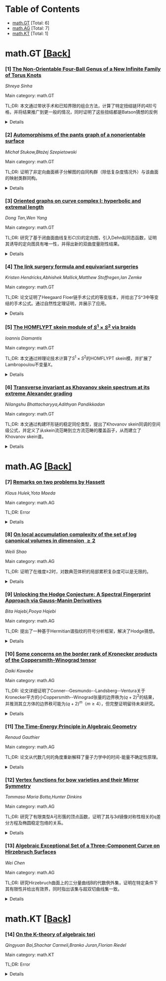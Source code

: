 <div id=toc></div>

# Table of Contents

- [math.GT](#math.GT) [Total: 6]
- [math.AG](#math.AG) [Total: 7]
- [math.KT](#math.KT) [Total: 1]


<div id='math.GT'></div>

# math.GT [[Back]](#toc)

### [1] [The Non-Orientable Four-Ball Genus of a New Infinite Family of Torus Knots](https://arxiv.org/abs/2507.12606)
*Shreya Sinha*

Main category: math.GT

TL;DR: 本文通过带状手术和已知界限的组合方法，计算了特定扭结链环的4阶亏格，并将结果推广到更一般的情况，同时证明了这些扭结都是Batson猜想的反例


<details>
  <summary>Details</summary>
Motivation: 扩展之前关于扭结链环4阶亏格计算的工作，并寻找Batson猜想的反例

Method: 使用带状手术（band surgeries）与已知界限相结合的方法来计算扭结的4阶亏格

Result: 计算出了$\gamma_4(T_{4n, (2n\pm1)^2 + 4n-2}) = 2n-1$对所有$n \geq 1$成立，并推广得到$\gamma_4(T_{4n + 2k, n(4n + 2k) - 1}) = \gamma_4(T_{4n + 2k, (n+2)(4n + 2k) - 1}) = 2n-1 + k$对所有$n \geq 1$和$k \geq 0$成立

Conclusion: 成功计算了特定扭结族的4阶亏格的精确值，并证明了这个扭结族中的所有扭结都构成Batson猜想的反例，从而对该猜想提供了重要的反驳证据

Abstract: We extend previous work by using a combination of band surgeries and known
bounds to compute $\gamma_4(T_{4n, (2n\pm1)^2 + 4n-2}) = 2n-1$ for all $n \geq
1$. We further generalize this result by showing that $\gamma_4(T_{4n + 2k,
n(4n + 2k) - 1}) = \gamma_4(T_{4n + 2k, (n+2)(4n + 2k) - 1}) = 2n-1 + k$ for
all $n \geq 1$ and $k \geq 0$. All knots in this family are counterexamples to
Batson's conjecture.

</details>


### [2] [Automorphisms of the pants graph of a nonorientable surface](https://arxiv.org/abs/2507.12613)
*Michał Stukow,Błażej Szepietowski*

Main category: math.GT

TL;DR: 证明了非定向曲面裤子分解图的自同构群（除低复杂度情况外）与该曲面的映射类群同构。


<details>
  <summary>Details</summary>
Motivation: 研究非定向曲面裤子分解图的自同构群性质，揭示其与映射类群的关系。

Method: 通过分析非定向曲面的几何和组合结构，证明自同构群与映射类群的同构性。

Result: 在大多数情况下，非定向曲面裤子分解图的自同构群同构于其映射类群。

Conclusion: 非定向曲面裤子分解图的自同构群通常反映了其映射类群的结构。

Abstract: We prove that, except in certain low-complexity cases, the automorphism group
of the graph of pants decompositions of a nonorientable surface is isomorphic
to the mapping class group of that surface.

</details>


### [3] [Oriented graphs on curve complex I: hyperbolic and extremal length](https://arxiv.org/abs/2507.12728)
*Dong Tan,Wen Yang*

Main category: math.GT

TL;DR: 研究了基于闭曲面曲线复形$C(S)$的定向图，引入Dehn拟同态函数，证明其诱导的定向图具有唯一性，并得出新的双曲度量刚性结果。


<details>
  <summary>Details</summary>
Motivation: 探索曲线复形上的函数如何通过Dehn扭曲行为影响定向图，以揭示双曲曲面的刚性性质。

Method: 引入Dehn拟同态函数，分析其在重复Dehn扭曲下的行为，证明不同函数诱导的定向图唯一性。

Result: 证明正Dehn拟同态函数诱导的定向图唯一，除非函数成比例；得出新的双曲度量刚性结果。

Conclusion: 定向图的研究为双曲曲面刚性提供了新视角，且函数诱导的图自同构由曲面自同胚生成。

Abstract: We investigate oriented graphs based on the curve complex $C(S)$ of a closed
surface $S$ and induced by functions on the vertex set of $C(S)$. In
particular, we introduce the Dehn quasi-homothetic functions, which behave
similarly to homotheties under repeated Dehn twists. We prove that any two
positive such functions of the same type induce different oriented graphs
unless they are proportional. This leads to a new rigidity result for closed
hyperbolic surfaces -- distinct from the $9g-9$ theorem and length spectrum
rigidity -- knowing only for any two disjoint simple closed curves which one is
longer (in terms of hyperbolic or extremal length) suffices to determine the
hyperbolic metric on the surface. We also prove that each automorphism of the
oriented graph induced by a function with sublevel sets finite is induced by a
self-homeomorphism of $S$.

</details>


### [4] [The link surgery formula and equivariant surgeries](https://arxiv.org/abs/2507.12809)
*Kristen Hendricks,Abhishek Mallick,Matthew Stoffregen,Ian Zemke*

Main category: math.GT

TL;DR: 论文证明了Heegaard Floer链手术公式的等变版本，并给出了S^3中等变结的手术公式。通过自然性定理证明，并展示了应用。


<details>
  <summary>Details</summary>
Motivation: 研究等变结的Heegaard Floer理论，扩展手术公式到等变情形。

Method: 利用自然性定理，基于特定边界模块的构造进行证明。

Result: 证明了等变链手术公式，并发现同调协边群中存在无限Z-和。

Conclusion: 等变Heegaard Floer理论在结手术中有重要应用，扩展了现有理论。

Abstract: We prove an equivariant version of the Heegaard Floer link surgery formula.
As a special case, this gives an equivariant knot surgery formula for
equivariant knots in $S^3$. Our proof goes by way of a naturality theorem for
certain bordered modules described by the last author. As a sample application,
we prove the kernel of the forgetful map from the equivariant homology
cobordism group to the homology cobordism group contains a $\Z^\infty$-summand.

</details>


### [5] [The HOMFLYPT skein module of $S^1 \times S^2$ via braids](https://arxiv.org/abs/2507.12826)
*Ioannis Diamantis*

Main category: math.GT

TL;DR: 本文通过辫理论技术计算了$S^1 \times S^2$的HOMFLYPT skein模，并扩展了Lambropoulou不变量$X$。


<details>
  <summary>Details</summary>
Motivation: 研究$S^1 \times S^2$的HOMFLYPT skein模，扩展Lambropoulou不变量以解决相关问题。

Method: 使用辫理论技术，通过解无限方程组扩展Lambropoulou不变量$X$。

Result: 发现$\mathcal{S}(S^1 \times S^2)$的自由部分由空链生成，其余元素为挠元。

Conclusion: 成功计算并描述了$S^1 \times S^2$的HOMFLYPT skein模的结构。

Abstract: In this paper we compute the HOMFLYPT skein module of $S^1 \times S^2\, \cong
\, L(0, 1)$, denoted $\mathcal{S}(S^1 \times S^2)$, using braid-theoretic
techniques. We extend the Lambropoulou invariant, $X$, for links in the solid
torus ST to links in $S^1 \times S^2$, by solving an infinite system of
equations of the form $X_{\widehat{a}} = X_{\widehat{bbm(a)}}$, where $bbm(a)$
denotes all possible band moves applied to $a$, for all $a$ in a basis of
$\mathcal{S}(ST)$. We show that the free part of $\mathcal{S}(S^1 \times S^2)$
is generated by the empty link, while all other elements are torsion.

</details>


### [6] [Transverse invariant as Khovanov skein spectrum at its extreme Alexander grading](https://arxiv.org/abs/2507.12882)
*Nilangshu Bhattacharyya,Adithyan Pandikkadan*

Main category: math.GT

TL;DR: 本文通过构建环形链的稳定同伦类型，提出了Khovanov skein同调的空间级公式，并定义了从skein流范畴到立方流范畴的覆盖函子，从而建立了Khovanov skein谱。


<details>
  <summary>Details</summary>
Motivation: 扩展Lipshitz和Sarkar的Khovanov谱框架，为环形设置中的横向链不变量提供新的理解途径。

Method: 构建环形链的稳定同伦类型，定义覆盖函子，建立Khovanov skein谱。

Result: 建立了Khovanov谱到Khovanov skein谱的映射，并在极端分级下恢复了Lipshitz、Ng和Sarkar定义的共同伦横向不变量。

Conclusion: Khovanov skein谱为环形链的横向不变量研究提供了新的工具和视角。

Abstract: We develop a space-level formulation of Khovanov skein homology by
constructing a stable homotopy type for annular links. We explicitly define a
cover functor from the skein flow category to the cube flow category, thereby
establishing the Khovanov skein spectrum. This spectrum extends the framework
of Lipshitz and Sarkar's Khovanov spectrum and provides new avenues for
understanding transverse link invariants in the annular setting. Furthermore,
we establish a map from the Khovanov spectrum to the Khovanov skein spectrum,
which, at extreme gradings, recovers the cohomotopy transverse invariant
defined by Lipshitz, Ng, and Sarkar.

</details>


<div id='math.AG'></div>

# math.AG [[Back]](#toc)

### [7] [Remarks on two problems by Hassett](https://arxiv.org/abs/2507.12623)
*Klaus Hulek,Yota Maeda*

Main category: math.AG

TL;DR: Error


<details>
  <summary>Details</summary>
Motivation: Error

Method: Error

Result: Error

Conclusion: Error

Abstract: One of the ultimate goals of the Hassett-Keel program is the determination of
the log canonical models of the moduli spaces of pointed rational curves
$\overline{\mathcal{M}}_{0,n}$. In this paper, we study log canonical models of
$\overline{\mathcal{M}}_{0,5}$ with \textit{asymmetric} boundary divisors. Our
results generalize previous work by Alexeev-Swinarski, Fedorchuk-Smyth,
Kiem-Moon and Simpson for the case $n=5$. We prove that all moduli spaces of
weighted pointed rational curves $\overline{\mathcal{M}}_{0,\mathcal{A}}$ arise
as log canonical models of $\overline{\mathcal{M}}_{0,5}$ for suitable choices
of boundary coefficients, thereby also recovering a theorem of Fedorchuk and
Moon. In addition, we relate these moduli spaces to Deligne-Mostow ball
quotients. We further study log canonical models of the moduli spaces
$\overline{\mathcal{M}}_{0,n\cdot (1/k)}$ with symmetric weight, which differ
from $\overline{\mathcal{M}}_{0,n}$.

</details>


### [8] [On local accumulation complexity of the set of log canonical volumes in dimension $\geq 2$](https://arxiv.org/abs/2507.12710)
*Weili Shao*

Main category: math.AG

TL;DR: 证明了在维度≥2时，对数典范体积的局部累积复杂度可以是无限的。


<details>
  <summary>Details</summary>
Motivation: 研究对数典范体积的局部累积复杂度的性质，探索其在更高维度下的行为。

Method: 通过数学证明方法，分析对数典范体积的局部累积复杂度。

Result: 发现在维度≥2时，对数典范体积的局部累积复杂度可以是无限的。

Conclusion: 这一结果为对数典范体积的研究提供了新的视角，表明其在更高维度下可能具有更复杂的性质。

Abstract: We prove that the local accumulation complexity of the set of log canonical
volumes in dimension $\geq 2$ can be infinite.

</details>


### [9] [Unlocking the Hodge Conjecture: A Spectral Fingerprint Approach via Gauss-Manin Derivatives](https://arxiv.org/abs/2507.13064)
*Bita Hajebi,Pooya Hajebi*

Main category: math.AG

TL;DR: 提出了一种基于Hermitian谱指纹的符号分析框架，解决了Hodge猜想。


<details>
  <summary>Details</summary>
Motivation: 通过定义指纹泛函，验证Hodge猜想的结构性消失条件。

Method: 投影$(k,k)$分量并证明其正交补的完备性。

Result: 证明了结构消失条件，确认了代数性。

Conclusion: 在此框架内解决了Hodge猜想。

Abstract: We present a symbolic analytic framework for addressing the Hodge Conjecture,
based on a refined invariant called the Hermitian spectral fingerprint. By
projecting out $(k,k)$ components from holomorphic forms and their Gauss Manin
derivatives, we define a fingerprint functional that vanishes identically for
any rational cohomology class of type $(k,k)$. We prove unconditionally that
the projected derivatives span the entire orthogonal complement of $H^{k,k}(X)$
in $H^{2k}(X,\mathbb{C})$, implying structural vanishing. This vanishing
criterion across realizations leads to absolute Hodge behavior and, by deep
results in arithmetic geometry, confirms algebraicity. Thus, the Hodge
Conjecture is resolved within this framework.

</details>


### [10] [Some concerns on the border rank of Kronecker products of the Coppersmith-Winograd tensor](https://arxiv.org/abs/2507.13126)
*Daiki Kawabe*

Main category: math.AG

TL;DR: 论文详细证明了Conner--Gesmundo--Landsberg--Ventura关于Kronecker平方的小Coppersmith--Winograd张量的边界秩为$(q+2)^{2}$的结果，并推测其立方体的边界秩可能为$(q+2)^{m}$（$m\ge 4$），但完整证明留待未来研究。


<details>
  <summary>Details</summary>
Motivation: 研究Kronecker操作下小Coppersmith--Winograd张量的边界秩，扩展相关理论。

Method: 详细证明Kronecker平方的边界秩，并推测立方体的边界秩。

Result: 证明了Kronecker平方的边界秩为$(q+2)^{2}$，推测立方体的边界秩为$(q+2)^{m}$。

Conclusion: 为Kronecker操作下张量边界秩的研究提供了新结果，并提出了未来研究方向。

Abstract: This note provides a detailed proof of Conner--Gesmundo--Landsberg--Ventura's
result that the border rank of the Kronecker square of the little
Coppersmith--Winograd tensor is $(q+2)^{2}$.We also indicate how the same ideas
seem to extend to the case of the Kronecker cube, pointing toward the
conjectural value $(q+2)^{m}$ for $m\ge 4$, although a full proof is left for
future work.

</details>


### [11] [The Time-Energy Principle in Algebraic Geometry](https://arxiv.org/abs/2507.13134)
*Renaud Gauthier*

Main category: math.AG

TL;DR: 论文从代数几何的角度重新解释了量子力学中的时间-能量不确定性原理。


<details>
  <summary>Details</summary>
Motivation: 探索量子力学中的基本原理在代数几何框架下的新解释。

Method: 利用代数几何中的堆（stacks）理论对时间-能量不确定性原理进行重新诠释。

Result: 提出了时间-能量不确定性原理在代数几何中的新理解。

Conclusion: 代数几何为量子力学的基本原理提供了新的视角和解释。

Abstract: We consider the time-energy uncertainty principle from Quantum Mechanics and
provide its Algebro-Geometric interpretation within the context of stacks.

</details>


### [12] [Vertex functions for bow varieties and their Mirror Symmetry](https://arxiv.org/abs/2507.13219)
*Tommaso Maria Botta,Hunter Dinkins*

Main category: math.AG

TL;DR: 研究了有限类型A弓形簇的顶点函数，证明了其与3d镜像对称性相关的q差分方程及椭圆稳定包络的关系。


<details>
  <summary>Details</summary>
Motivation: 探索顶点函数在3d镜像对称性中的作用，验证其与椭圆稳定包络的关联。

Method: 通过将问题简化为完全旗簇的余切丛情况，利用Macdonald差分方程进行证明，并涉及部分旗簇顶点函数的关联。

Result: 成功证明了顶点函数与3d镜像对称性的关系，并给出了相关公式。

Conclusion: 顶点函数在3d镜像对称性中具有重要作用，且其行为与椭圆稳定包络一致。

Abstract: In this paper, we study the vertex functions of finite type $A$ bow
varieties. Vertex functions are $K$-theoretic analogs of $I$-functions, and 3d
mirror symmetry predicts that the $q$-difference equations satisfied by the
vertex functions of a variety and its 3d mirror dual are the same after a
change of variable swapping the roles of the various parameters. Thus the
vertex functions are related by a matrix of elliptic functions, which is
expected to be the elliptic stable envelope of M. Aganagic and A. Okounkov. We
prove all of these statements.
  The strategy of our proof is to reduce to the case of cotangent bundles of
complete flag varieties, for which the $q$-difference equations can be
explicitly identified with Macdonald difference equations. A key ingredient in
this reduction, of independent interest, involves relating vertex functions of
the cotangent bundle of a partial flag variety with those of a ``finer" flag
variety. Our formula involves specializing certain K\"ahler parameters (also
called Novikov parameters) to singularities of the vertex functions. In the
$\hbar \to \infty$ limit, this statement is expected to degenerate to an
analogous result about $I$-functions of flag varieties.

</details>


### [13] [Algebraic Exceptional Set of a Three-Component Curve on Hirzebruch Surfaces](https://arxiv.org/abs/2507.13280)
*Wei Chen*

Main category: math.AG

TL;DR: 研究Hirzebruch曲面上的三分量曲线B的代数例外集，证明在特定条件下其有限性并给出有效界，同时指出该集与超双切曲线集一致。


<details>
  <summary>Details</summary>
Motivation: 探讨Hirzebruch曲面上具有正规交叉的三分量曲线B的代数例外集的性质，特别是在K_{\mathbb{F}_{e}}+B为大且B无纤维或负自交有理曲线分量时的情形。

Method: 通过代数几何方法，分析曲线B的性质，结合Hirzebruch曲面的结构，推导代数例外集的有限性及其有效界。

Result: 证明了代数例外集在给定条件下是有限的，并给出了大多数情况下的有效界；同时证明了代数例外集与超双切曲线集重合。

Conclusion: 在特定条件下，Hirzebruch曲面上的三分量曲线B的代数例外集是有限的，且与超双切曲线集一致，为相关几何问题提供了新的理论支持。

Abstract: We study the algebraic exceptional set of a three-component curve $B$ with
normal crossings on a Hirzebruch surface $\mathbb{F}_e$. If
$K_{\mathbb{F}_{e}}+B$ is big and no component of $B$ is a fiber or the
rational curve with negative self-intersection, we prove that the algebraic
exceptional set is finite, and in most cases give it an effective bound. We
also prove that the algebraic exceptional set coincides with the set of curves
that are hyper-bitangent to $B$.

</details>


<div id='math.KT'></div>

# math.KT [[Back]](#toc)

### [14] [On the K-theory of algebraic tori](https://arxiv.org/abs/2507.12954)
*Qingyuan Bai,Shachar Carmeli,Branko Juran,Florian Riedel*

Main category: math.KT

TL;DR: Error


<details>
  <summary>Details</summary>
Motivation: Error

Method: Error

Result: Error

Conclusion: Error

Abstract: Given an algebraic torus $T$ over a field $F$, its lattice of characters
$\Lambda$ gives rise to a topological torus $\mathfrak{T}(T)=\Lambda_{\mathbb
R}/\Lambda$ with a continuous action of the absolute Galois group $G$. We
construct a natural equivalence between the algebraic $K$-theory $K_{\ast}(T)$
and the equivariant homology $H^{G}_{\ast}(\mathfrak{T}(T);K_G(F))$ of the
topological torus $\mathfrak{T}(T)$ with coefficients in the $G$-equivariant
$K$-theory of $F$. This generalizes a computation of $K_0(T)$ due to Merkurjev
and Panin. We obtain this equivalence by analyzing the motive
$\mathbb{K}_{F}^{T}$ in the stable motivic category $\mathrm{SH}(F)$ of
Voevodsky and Morel, where $\mathbb{K}_{F}$ is the motivic spectrum
representing homotopy $K$-theory. We construct a natural comparison map
$\mathfrak{F}\colon \mathbb{K}_{F}[B\Lambda] \to \mathbb{K}_{F}^{T}$ from the
$\mathbb{K}_{F}$-homology of the \'etale delooping of $\Lambda$ to
$\mathbb{K}_{F}^{T}$ as a special case of a motivic Fourier transform and prove
that it is an equivalence by using a motivic Eilenberg--Moore formula for
classifying spaces of tori.

</details>
